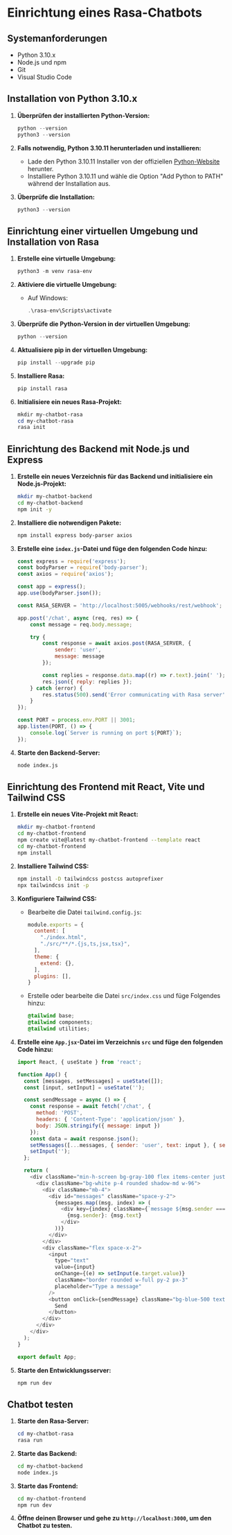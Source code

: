 # Einrichtung eines Rasa-Chatbots

## Systemanforderungen
- Python 3.10.x
- Node.js und npm
- Git
- Visual Studio Code

## Installation von Python 3.10.x

1. **Überprüfen der installierten Python-Version:**

    ```powershell
    python --version
    python3 --version
    ```

2. **Falls notwendig, Python 3.10.11 herunterladen und installieren:**
    - Lade den Python 3.10.11 Installer von der offiziellen [Python-Website](https://www.python.org/downloads/release/python-31011/) herunter.
    - Installiere Python 3.10.11 und wähle die Option "Add Python to PATH" während der Installation aus.

3. **Überprüfe die Installation:**

    ```powershell
    python3 --version
    ```

## Einrichtung einer virtuellen Umgebung und Installation von Rasa

1. **Erstelle eine virtuelle Umgebung:**

    ```powershell
    python3 -m venv rasa-env
    ```

2. **Aktiviere die virtuelle Umgebung:**

    - Auf Windows:

        ```powershell
        .\rasa-env\Scripts\activate
        ```

3. **Überprüfe die Python-Version in der virtuellen Umgebung:**

    ```powershell
    python --version
    ```

4. **Aktualisiere pip in der virtuellen Umgebung:**

    ```powershell
    pip install --upgrade pip
    ```

5. **Installiere Rasa:**

    ```powershell
    pip install rasa
    ```

6. **Initialisiere ein neues Rasa-Projekt:**

    ```powershell
    mkdir my-chatbot-rasa
    cd my-chatbot-rasa
    rasa init
    ```

## Einrichtung des Backend mit Node.js und Express

1. **Erstelle ein neues Verzeichnis für das Backend und initialisiere ein Node.js-Projekt:**

    ```bash
    mkdir my-chatbot-backend
    cd my-chatbot-backend
    npm init -y
    ```

2. **Installiere die notwendigen Pakete:**

    ```bash
    npm install express body-parser axios
    ```

3. **Erstelle eine `index.js`-Datei und füge den folgenden Code hinzu:**

    ```javascript
    const express = require('express');
    const bodyParser = require('body-parser');
    const axios = require('axios');

    const app = express();
    app.use(bodyParser.json());

    const RASA_SERVER = 'http://localhost:5005/webhooks/rest/webhook';

    app.post('/chat', async (req, res) => {
        const message = req.body.message;

        try {
            const response = await axios.post(RASA_SERVER, {
                sender: 'user',
                message: message
            });

            const replies = response.data.map((r) => r.text).join(' ');
            res.json({ reply: replies });
        } catch (error) {
            res.status(500).send('Error communicating with Rasa server');
        }
    });

    const PORT = process.env.PORT || 3001;
    app.listen(PORT, () => {
        console.log(`Server is running on port ${PORT}`);
    });
    ```

4. **Starte den Backend-Server:**

    ```bash
    node index.js
    ```

## Einrichtung des Frontend mit React, Vite und Tailwind CSS

1. **Erstelle ein neues Vite-Projekt mit React:**

    ```bash
    mkdir my-chatbot-frontend
    cd my-chatbot-frontend
    npm create vite@latest my-chatbot-frontend --template react
    cd my-chatbot-frontend
    npm install
    ```

2. **Installiere Tailwind CSS:**

    ```bash
    npm install -D tailwindcss postcss autoprefixer
    npx tailwindcss init -p
    ```

3. **Konfiguriere Tailwind CSS:**

    - Bearbeite die Datei `tailwind.config.js`:

        ```javascript
        module.exports = {
          content: [
            "./index.html",
            "./src/**/*.{js,ts,jsx,tsx}",
          ],
          theme: {
            extend: {},
          ],
          plugins: [],
        }
        ```

    - Erstelle oder bearbeite die Datei `src/index.css` und füge Folgendes hinzu:

        ```css
        @tailwind base;
        @tailwind components;
        @tailwind utilities;
        ```

4. **Erstelle eine `App.jsx`-Datei im Verzeichnis `src` und füge den folgenden Code hinzu:**

    ```javascript
    import React, { useState } from 'react';

    function App() {
      const [messages, setMessages] = useState([]);
      const [input, setInput] = useState('');

      const sendMessage = async () => {
        const response = await fetch('/chat', {
          method: 'POST',
          headers: { 'Content-Type': 'application/json' },
          body: JSON.stringify({ message: input })
        });
        const data = await response.json();
        setMessages([...messages, { sender: 'user', text: input }, { sender: 'bot', text: data.reply }]);
        setInput('');
      };

      return (
        <div className="min-h-screen bg-gray-100 flex items-center justify-center">
          <div className="bg-white p-4 rounded shadow-md w-96">
            <div className="mb-4">
              <div id="messages" className="space-y-2">
                {messages.map((msg, index) => (
                  <div key={index} className={`message ${msg.sender === 'bot' ? 'text-blue-500' : 'text-green-500'}`}>
                    {msg.sender}: {msg.text}
                  </div>
                ))}
              </div>
            </div>
            <div className="flex space-x-2">
              <input
                type="text"
                value={input}
                onChange={(e) => setInput(e.target.value)}
                className="border rounded w-full py-2 px-3"
                placeholder="Type a message"
              />
              <button onClick={sendMessage} className="bg-blue-500 text-white py-2 px-4 rounded">
                Send
              </button>
            </div>
          </div>
        </div>
      );
    }

    export default App;
    ```

5. **Starte den Entwicklungsserver:**

    ```bash
    npm run dev
    ```

## Chatbot testen

1. **Starte den Rasa-Server:**

    ```powershell
    cd my-chatbot-rasa
    rasa run
    ```

2. **Starte das Backend:**

    ```bash
    cd my-chatbot-backend
    node index.js
    ```

3. **Starte das Frontend:**

    ```bash
    cd my-chatbot-frontend
    npm run dev
    ```

4. **Öffne deinen Browser und gehe zu `http://localhost:3000`, um den Chatbot zu testen.**
